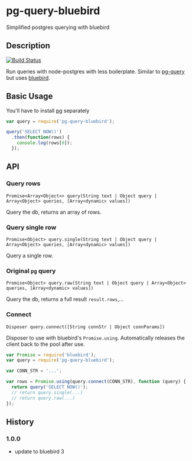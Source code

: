 # pg-query-bluebird
Simplified postgres querying with bluebird

## Description

[![Build Status](https://travis-ci.org/Janpot/pg-query-bluebird.svg)](https://travis-ci.org/Janpot/pg-query-bluebird)

Run queries with node-postgres with less boilerplate.
Similar to [pg-query](https://www.npmjs.com/package/pg-query) but uses [bluebird](https://www.npmjs.com/package/bluebird).

## Basic Usage

You'll have to install [pg](https://www.npmjs.com/package/pg) separately

```js
var query = require('pg-query-bluebird');

query('SELECT NOW()')
  .then(function(rows) {
    console.log(rows[0]);
  });
```

## API

### Query rows

`Promise<Array<Object>> query(String text | Object query | Array<Object> queries, [Array<dynamic> values])`

Query the db, returns an array of rows.

### Query single row

`Promise<Object> query.single(String text | Object query | Array<Object> queries, [Array<dynamic> values])`

Query a single row.

### Original `pg` query

`Promise<Object> query.raw(String text | Object query | Array<Object> queries, [Array<dynamic> values])`

Query the db, returns a full result `result.rows`,...

### Connect

`Disposer query.connect([String connStr | Object connParams])`

Disposer to use with bluebird's `Promise.using`. Automatically releases the client back to the pool after use.

```js
var Promise = require('bluebird');
var query = require('pg-query-bluebird');

var CONN_STR = '...';

var rows = Promise.using(query.connect(CONN_STR), function (query) {
  return query('SELECT NOW()');
  // return query.single(...)
  // return query.raw(...)
});
```

## History

### 1.0.0
- update to bluebird 3
